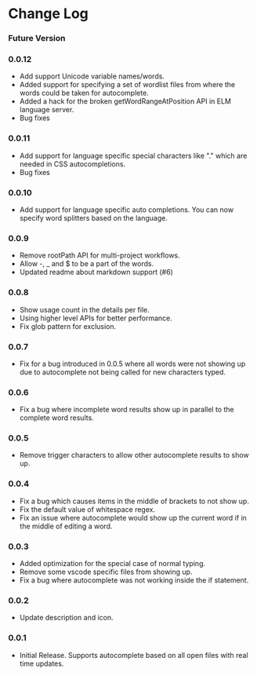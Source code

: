 # Change Log
### Future Version

### 0.0.12
* Add support Unicode variable names/words.
* Added support for specifying a set of wordlist files from where the words could be taken for autocomplete.
* Added a hack for the broken getWordRangeAtPosition API in ELM language server.
* Bug fixes

### 0.0.11
* Add support for language specific special characters like "." which are needed in CSS autocompletions.
* Bug fixes

### 0.0.10
* Add support for language specific auto completions. You can now specify word splitters based on the language.

### 0.0.9
* Remove rootPath API for multi-project workflows.
* Allow -, _ and $ to be a part of the words.
* Updated readme about markdown support (#6)

### 0.0.8
* Show usage count in the details per file.
* Using higher level APIs for better performance.
* Fix glob pattern for exclusion.

### 0.0.7
* Fix for a bug introduced in 0.0.5 where all words were not showing up due to autocomplete not being called for new characters typed.

### 0.0.6
* Fix a bug where incomplete word results show up in parallel to the complete word results.

### 0.0.5
* Remove trigger characters to allow other autocomplete results to show up.

### 0.0.4
* Fix a bug which causes items in the middle of brackets to not show up.
* Fix the default value of whitespace regex.
* Fix an issue where autocomplete would show up the current word if in the middle of editing a word.

### 0.0.3
* Added optimization for the special case of normal typing.
* Remove some vscode specific files from showing up.
* Fix a bug where autocomplete was not working inside the if statement.

### 0.0.2
* Update description and icon.

### 0.0.1
* Initial Release. Supports autocomplete based on all open files with real time updates.
